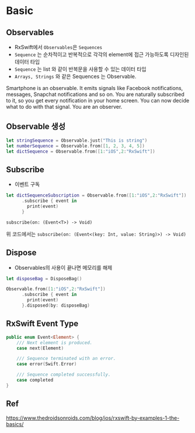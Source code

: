 Basic
=====

Observables
-----------
- RxSwift에서 ```Observables```은 ```Sequences```
- ```Sequence``` 는 순차적이고 반복적으로 각각의 element에 접근 가능하도록 디자인된 데이터 타입
- ```Sequence``` 는 list 와 같이 반복문을 사용할 수 있는 데이터 타입
- ```Arrays, Strings``` 와 같은 Sequences 는 Observable.

Smartphone is an observable.
It emits signals like Facebook notifications, messages, Snapchat notifications and so on.
You are naturally subscribed to it, so you get every notification in your home screen.
You can now decide what to do with that signal. You are an observer.

Observable 생성 
--------------
```swift
let stringSequence = Observable.just("This is string")
let numberSequence = Observable.from([1, 2, 3, 4, 5])
let dictSequence = Observable.from([1:"iOS",2:"RxSwift"])
```

Subscribe
---------
- 이벤트 구독 
```swift
let dictSequenceSubscription = Observable.from([1:"iOS",2:"RxSwift"])
      .subscribe { event in
        print(event)
      }
```
```subscribe(on: (Event<T>) -> Void)```

위 코드에서는 ```subscribe(on: (Event<(key: Int, value: String)>) -> Void)```

Dispose
-------
- Observables의 사용이 끝나면 메모리를 해제
```swift
let disposeBag = DisposeBag()
```
```swift
Observable.from([1:"iOS",2:"RxSwift"])
      .subscribe { event in
        print(event)
      }.disposed(by: disposeBag)
```

RxSwift Event Type
------------------

```swift
public enum Event<Element> {
    /// Next element is produced.
    case next(Element)

    /// Sequence terminated with an error.
    case error(Swift.Error)

    /// Sequence completed successfully.
    case completed
}
```

Ref
---
https://www.thedroidsonroids.com/blog/ios/rxswift-by-examples-1-the-basics/
